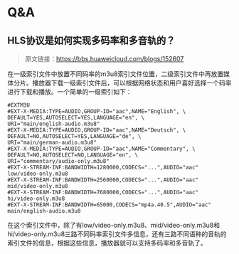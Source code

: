 # Q&A

## HLS协议是如何实现多码率和多音轨的？

> 原文链接：<https://bbs.huaweicloud.com/blogs/152607>

在一级索引文件中放置不同码率的m3u8索引文件位置，二级索引文件中再放置媒体分片。播放器下载一级索引文件后，可以根据网络状态和用户喜好选择一个码率进行下载和播放。一个简单的一级索引如下：

```m3u
#EXTM3U
#EXT-X-MEDIA:TYPE=AUDIO,GROUP-ID="aac",NAME="English", \
DEFAULT=YES,AUTOSELECT=YES,LANGUAGE="en", \
URI="main/english-audio.m3u8"
#EXT-X-MEDIA:TYPE=AUDIO,GROUP-ID="aac",NAME="Deutsch", \
DEFAULT=NO,AUTOSELECT=YES,LANGUAGE="de", \
URI="main/german-audio.m3u8"
#EXT-X-MEDIA:TYPE=AUDIO,GROUP-ID="aac",NAME="Commentary", \
DEFAULT=NO,AUTOSELECT=NO,LANGUAGE="en", \
URI="commentary/audio-only.m3u8"
#EXT-X-STREAM-INF:BANDWIDTH=1280000,CODECS="...",AUDIO="aac"
low/video-only.m3u8
#EXT-X-STREAM-INF:BANDWIDTH=2560000,CODECS="...",AUDIO="aac"
mid/video-only.m3u8
#EXT-X-STREAM-INF:BANDWIDTH=7680000,CODECS="...",AUDIO="aac"
hi/video-only.m3u8
#EXT-X-STREAM-INF:BANDWIDTH=65000,CODECS="mp4a.40.5",AUDIO="aac"
main/english-audio.m3u8
```

在这个索引文件中，除了有low/video-only.m3u8、mid/video-only.m3u8和hi/video-only.m3u8三路不同码率索引文件多信息，还有三路不同语种的音轨的索引文件的信息，根据这些信息，播放器就可以支持多码率和多音轨了。
